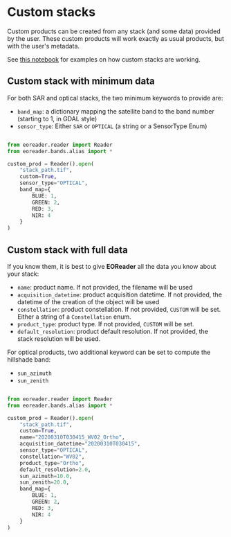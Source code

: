 # Custom stacks

Custom products can be created from any stack (and some data) provided by the user. These custom products will work
exactly as usual products, but with the user's metadata.

See [this notebook](https://eoreader.readthedocs.io/en/latest/notebooks/custom.html) for examples on how custom stacks
are working.

## Custom stack with minimum data

For both SAR and optical stacks, the two minimum keywords to provide are:

- `band_map`: a dictionary mapping the satellite band to the band number (starting to 1, in GDAL style)
- `sensor_type`: Either `SAR` or `OPTICAL` (a string or a SensorType Enum)

```python

from eoreader.reader import Reader
from eoreader.bands.alias import *

custom_prod = Reader().open(
    "stack_path.tif",
    custom=True,
    sensor_type="OPTICAL",
    band_map={
        BLUE: 1,
        GREEN: 2,
        RED: 3,
        NIR: 4
    }
)
```

## Custom stack with full data

If you know them, it is best to give **EOReader** all the data you know about your stack:

- `name`: product name. If not provided, the filename will be used
- `acquisition_datetime`: product acquisition datetime. If not provided, the datetime of the creation of the object will
  be used
- `constellation`: product constellation. If not provided, `CUSTOM` will be set. Either a string of a `Constellation` enum.
- `product_type`: product type. If not provided, `CUSTOM` will be set.
- `default_resolution`: product default resolution. If not provided, the stack resolution will be used.

For optical products, two additional keyword can be set to compute the hillshade band:

- `sun_azimuth`
- `sun_zenith`

```python

from eoreader.reader import Reader
from eoreader.bands.alias import *

custom_prod = Reader().open(
    "stack_path.tif",
    custom=True,
    name="20200310T030415_WV02_Ortho",
    acquisition_datetime="20200310T030415",
    sensor_type="OPTICAL",
    constellation="WV02",
    product_type="Ortho",
    default_resolution=2.0,
    sun_azimuth=10.0,
    sun_zenith=20.0,
    band_map={
        BLUE: 1,
        GREEN: 2,
        RED: 3,
        NIR: 4
    }
)
```